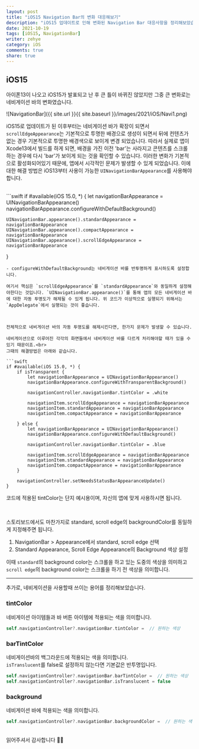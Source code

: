 ```yaml
---
layout: post
title: "iOS15 Navigation Bar의 변화 대응해보기"
description: "iOS15 업데이트로 인해 변화된 Navigation Bar 대응사항을 정리해보았습니다."
date: 2021-10-19
tags: [iOS15, NavigationBar]
writer: zehye
category: iOS
comments: true
share: true
---
```


## iOS15

아이폰13이 나오고 iOS15가 발표되고 난 후 큰 틀이 바뀌진 않았지만 그중 큰 변화로는 네비게이션 바의 변화였습니다.

![NavigationBar]({{ site.url }}{{ site.baseurl }}/images/2021/iOS/Navi1.png)

iOS15로 업데이트가 된 이후부터는 네비게이션 바가 확장이 되면서 `scrollEdgeAppearance`는 기본적으로 투명한 배경으로 생성이 되면서 뒤에 컨텐츠가 없는 경우 기본적으로 투명한 배경색으로 보이게 변경 되었습니다. 따라서 실제로 앱이 Xcode13에서 빌드를 하게 되면, 배경을 가진 이전 'bar'는 사라지고 콘텐츠를 스크롤 하는 경우에 다시 'bar'가 보이게 되는 것을 확인할 수 있습니다. 이러한 변화가 기본적으로 활성화되어있기 때문에, 앱에서 시각적인 문제가 발생할 수 있게 되었습니다. 이에 대한 해결 방법은 iOS13부터 사용이 가능한 `UINavigationBarAppearance`를 사용해야합니다.

<br/>
```swift
if #available(iOS 15.0, *) {
    let navigationBarAppearance = UINavigationBarAppearance()
    navigationBarAppearance.configureWithDefaultBackground()

    UINavigationBar.appearance().standardAppearance = navigationBarAppearance
    UINavigationBar.appearance().compactAppearance = navigationBarAppearance
    UINavigationBar.appearance().scrollEdgeAppearance = navigationBarAppearance
}
```
- configureWithDefaultBackground는 네비게이션 바를 반투명하게 표시하도록 설정합니다.

여기서 핵심은 `scrollEdgeAppearance`를 `standardAppearance`와 동일하게 설정해야한다는 것입니다. `UINavigationBar.appearance()`를 통해 앱의 모든 네비게이션 바에 대한 자동 투명도가 해제될 수 있게 됩니다. 위 코드가 이상적으로 실행되기 위해서는 `AppDelegate`에서 실행되는 것이 좋습니다.



전체적으로 네비게이션 바의 자동 투명도를 해제시킨다면, 한가지 문제가 발생할 수 있습니다.

네비게이션으로 이루어진 각각의 화면들에서 네비게이션 바를 다르게 처리해야할 때가 있을 수 있기 때문이죠.<br>
그때의 해결방법은 아래와 같습니다.

```swift
if #available(iOS 15.0, *) {
    if isTransparent {
        let navigationBarAppearance = UINavigationBarAppearance()
        navigationBarAppearance.configureWithTransparentBackground()

        navigationController.navigationBar.tintColor = .white

        navigationItem.scrollEdgeAppearance = navigationBarAppearance
        navigationItem.standardAppearance = navigationBarAppearance
        navigationItem.compactAppearance = navigationBarAppearance

    } else {
        let navigationBarAppearance = UINavigationBarAppearance()
        navigationBarAppearance.configureWithDefaultBackground()

        navigationController.navigationBar.tintColor = .blue

        navigationItem.scrollEdgeAppearance = navigationBarAppearance
        navigationItem.standardAppearance = navigationBarAppearance
        navigationItem.compactAppearance = navigationBarAppearance
    }

    navigationController.setNeedsStatusBarAppearanceUpdate()
}
```

코드에 적용된 tintColor는 단지 예시용이며, 자신의 앱에 맞게 사용하시면 됩니다.


<br/>


스토리보드에서도 마찬가지로 standard, scroll edge의 backgroundColor를 동일하게 지정해주면 됩니다.

1. NavigationBar > Appearance에서 standard, scroll edge 선택
2. Standard Appearance, Scroll Edge Appearance의 Background 색상 설정


이때 `standard`의 background color는 스크롤을 하고 있는 도중의 색상을 의미하고 `scroll edge`의 background color는 스크롤을 하기 전 색상을 의미합니다.


<hr>

추가로, 네비게이션을 사용할때 쓰이는 용어를 정리해보았습니다.

### tintColor

네비게이션 아이템들과 바 버튼 아이템에 적용되는 색을 의미합니다.

```swift
self.navigationController?.navigationBar.tintColor =  // 원하는 색상
```



### barTintColor

네비게이션바의 백그라운드에 적용되는 색을 의미합니다.<br>
`isTranslucent`를 false로 설정하지 않는다면 기본값은 반투명입니다.

```swift
self.navigationController?.navigationBar.barTintColor =  // 원하는 색상
self.navigationController?.navigationBar.isTranslucent = false
```




### background

네비게이션 바에 적용되는 색을 의미합니다.

```swift
self.navigationController?.navigationBar.backgroundColor =  // 원하는 색상
```

<br/>
읽어주셔서 감사합니다 🙇‍♀️

